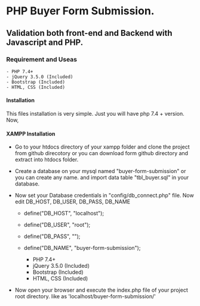 # PHP Buyer Form Submission.

## Validation both front-end and Backend with Javascript and PHP.

### Requirement and Useas
    - PHP 7.4+
    - jQuery 3.5.0 (Included)
    - Bootstrap (Included)
    - HTML, CSS (Included)

#### Installation
This files installation is very simple. Just you will have php 7.4 + version.  Now,

#### XAMPP Installation
  - Go to your htdocs directory of your xampp folder and clone the project from github direcotory or you can download form github directory and extract into htdocs folder. 
  - Create a database on your mysql named "buyer-form-submission" or you can create any name. and import data table "tbl_buyer.sql" in your database.
  - Now set your Database credentials in "config/db_connect.php" file. Now edit DB_HOST, DB_USER, DB_PASS, DB_NAME
    
    - define("DB_HOST", "localhost");
    - define("DB_USER", "root");
    - define("DB_PASS", "");
    - define("DB_NAME", "buyer-form-submission");

      - PHP 7.4+
      - jQuery 3.5.0 (Included)
      - Bootstrap (Included)
      - HTML, CSS (Included)

  - Now open your browser and execute the index.php file of your project root directory. like as 'localhost/buyer-form-submission/'

